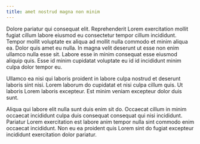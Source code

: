 ```yaml
---
title: amet nostrud magna non minim
---
```


Dolore pariatur qui consequat elit. Reprehenderit Lorem exercitation mollit fugiat cillum labore eiusmod eu consectetur tempor cillum incididunt. Tempor mollit voluptate ex aliqua ad mollit nulla commodo et minim aliqua ea. Dolor quis amet eu nulla. In magna velit deserunt ut esse non enim ullamco nulla esse sit. Labore esse in minim consequat esse eiusmod aliquip quis. Esse id minim cupidatat voluptate eu id id incididunt minim culpa dolor tempor eu.

Ullamco ea nisi qui laboris proident in labore culpa nostrud et deserunt laboris sint nisi. Lorem laborum do cupidatat et nisi culpa cillum quis. Ut laboris Lorem laboris excepteur. Est minim veniam excepteur dolor duis sunt.

Aliqua qui labore elit nulla sunt duis enim sit do. Occaecat cillum in minim occaecat incididunt culpa duis consequat consequat qui nisi incididunt. Pariatur Lorem exercitation est labore anim tempor nulla sint commodo enim occaecat incididunt. Non eu ea proident quis Lorem sint do fugiat excepteur incididunt exercitation dolor pariatur.